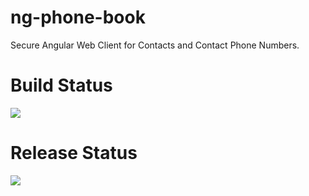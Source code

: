 # ng-phone-book

Secure Angular Web Client for Contacts and Contact Phone Numbers.

# Build Status

[<img src="https://tejsidhu.visualstudio.com/_apis/public/build/definitions/129053fe-9356-4dc7-8317-d8c82db2eb2c/3/badge"/>](https://tejsidhu.visualstudio.com/PhoneBook/_build/index?definitionId=3)

# Release Status

<img src="https://tejsidhu.vsrm.visualstudio.com/_apis/public/Release/badge/129053fe-9356-4dc7-8317-d8c82db2eb2c/3/3"/>
